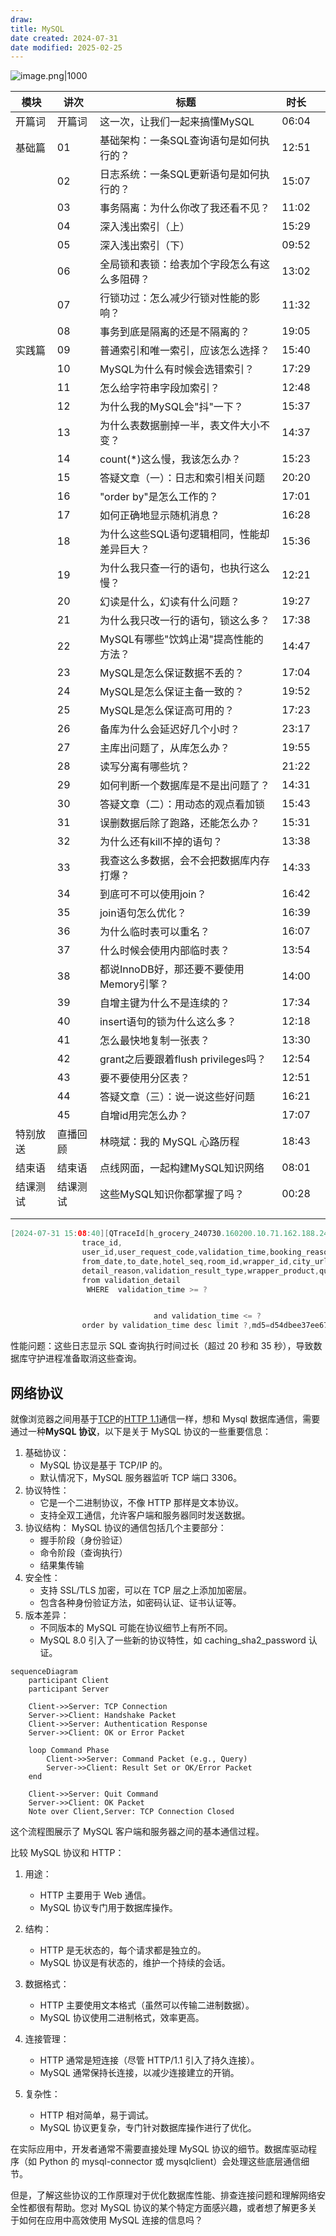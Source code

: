 ```yaml
---
draw:
title: MySQL
date created: 2024-07-31
date modified: 2025-02-25
---
```


![image.png|1000](https://imagehosting4picgo.oss-cn-beijing.aliyuncs.com/imagehosting/fix-dir%2Fpicgo%2Fpicgo-clipboard-images%2F2024%2F10%2F03%2F19-36-10-1028673df0cbd44890ba678e109badd7-202410031936659-73b8fd.png)

| 模块   | 讲次   | 标题                           | 时长    |     |
| ---- | ---- | ---------------------------- | ----- | --- |
| 开篇词  | 开篇词  | 这一次，让我们一起来搞懂MySQL            | 06:04 |     |
| 基础篇  | 01   | 基础架构：一条SQL查询语句是如何执行的？| 12:51 |     |
|      | 02   | 日志系统：一条SQL更新语句是如何执行的？| 15:07 |     |
|      | 03   | 事务隔离：为什么你改了我还看不见？| 11:02 |     |
|      | 04   | 深入浅出索引（上）| 15:29 |     |
|      | 05   | 深入浅出索引（下）| 09:52 |     |
|      | 06   | 全局锁和表锁：给表加个字段怎么有这么多阻碍？| 13:02 |     |
|      | 07   | 行锁功过：怎么减少行锁对性能的影响？| 11:32 |     |
|      | 08   | 事务到底是隔离的还是不隔离的？| 19:05 |     |
| 实践篇  | 09   | 普通索引和唯一索引，应该怎么选择？| 15:40 |     |
|      | 10   | MySQL为什么有时候会选错索引？| 17:29 |     |
|      | 11   | 怎么给字符串字段加索引？| 12:48 |     |
|      | 12   | 为什么我的MySQL会"抖"一下？| 15:37 |     |
|      | 13   | 为什么表数据删掉一半，表文件大小不变？| 14:37 |     |
|      | 14   | count(*)这么慢，我该怎么办？| 15:23 |     |
|      | 15   | 答疑文章（一）：日志和索引相关问题            | 20:20 |     |
|      | 16   | "order by"是怎么工作的？| 17:01 |     |
|      | 17   | 如何正确地显示随机消息？| 16:28 |     |
|      | 18   | 为什么这些SQL语句逻辑相同，性能却差异巨大？| 15:36 |     |
|      | 19   | 为什么我只查一行的语句，也执行这么慢？| 12:21 |     |
|      | 20   | 幻读是什么，幻读有什么问题？| 19:27 |     |
|      | 21   | 为什么我只改一行的语句，锁这么多？| 17:38 |     |
|      | 22   | MySQL有哪些"饮鸩止渴"提高性能的方法？| 14:47 |     |
|      | 23   | MySQL是怎么保证数据不丢的？| 17:04 |     |
|      | 24   | MySQL是怎么保证主备一致的？| 19:52 |     |
|      | 25   | MySQL是怎么保证高可用的？| 17:23 |     |
|      | 26   | 备库为什么会延迟好几个小时？| 23:17 |     |
|      | 27   | 主库出问题了，从库怎么办？| 19:55 |     |
|      | 28   | 读写分离有哪些坑？| 21:22 |     |
|      | 29   | 如何判断一个数据库是不是出问题了？| 14:31 |     |
|      | 30   | 答疑文章（二）：用动态的观点看加锁            | 15:43 |     |
|      | 31   | 误删数据后除了跑路，还能怎么办？| 15:31 |     |
|      | 32   | 为什么还有kill不掉的语句？| 13:38 |     |
|      | 33   | 我查这么多数据，会不会把数据库内存打爆？| 14:33 |     |
|      | 34   | 到底可不可以使用join？| 16:42 |     |
|      | 35   | join语句怎么优化？| 16:39 |     |
|      | 36   | 为什么临时表可以重名？| 16:07 |     |
|      | 37   | 什么时候会使用内部临时表？| 13:54 |     |
|      | 38   | 都说InnoDB好，那还要不要使用Memory引擎？| 14:00 |     |
|      | 39   | 自增主键为什么不是连续的？| 17:34 |     |
|      | 40   | insert语句的锁为什么这么多？| 12:18 |     |
|      | 41   | 怎么最快地复制一张表？| 13:30 |     |
|      | 42   | grant之后要跟着flush privileges吗？| 12:54 |     |
|      | 43   | 要不要使用分区表？| 12:51 |     |
|      | 44   | 答疑文章（三）：说一说这些好问题             | 16:21 |     |
|      | 45   | 自增id用完怎么办？| 17:07 |     |
| 特别放送 | 直播回顾 | 林晓斌：我的 MySQL 心路历程            | 18:43 |     |
| 结束语  | 结束语  | 点线网面，一起构建MySQL知识网络           | 08:01 |     |
| 结课测试 | 结课测试 | 这些MySQL知识你都掌握了吗？| 00:28 |     |
|      |      |                              |       |     |
|      |      |                              |       |     |

```Java
[2024-07-31 15:08:40][QTraceId[h_grocery_240730.160200.10.71.162.188.247.2_0]-QSpanId[1]][db-guardian-check-thread-1][com.qunar.db.guardian.RunningSqlHolds][WARN ] db_guardian sql time too long,will cancel ds:pxc_hotel_common_w,sql=select
                trace_id,
                user_id,user_request_code,validation_time,booking_reason,
                from_date,to_date,hotel_seq,room_id,wrapper_id,city_url,submit,
                detail_reason,validation_result_type,wrapper_product,query,order_product,final_result,fields_detail,change_reasons,business_type
                from validation_detail
                 WHERE  validation_time >= ?


                                and validation_time <= ?
                order by validation_time desc limit ?,md5=d54dbee37ee6726eb664e7e16ed7ede3,qtrace=h_grocery_240731.150759.10.71.146.129.225.16122_1,time=40866
```

性能问题：这些日志显示 SQL 查询执行时间过长（超过 20 秒和 35 秒），导致数据库守护进程准备取消这些查询。

## 网络协议

就像浏览器之间用基于[TCP](TCP.md)的[HTTP 1.1](HTTP%201.1.md)通信一样，想和 Mysql 数据库通信，需要通过一种**MySQL 协议**，以下是关于 MySQL 协议的一些重要信息：

1. 基础协议：
   - MySQL 协议是基于 TCP/IP 的。
   - 默认情况下，MySQL 服务器监听 TCP 端口 3306。
2. 协议特性：
   - 它是一个二进制协议，不像 HTTP 那样是文本协议。
   - 支持全双工通信，允许客户端和服务器同时发送数据。
3. 协议结构：
   MySQL 协议的通信包括几个主要部分：
   - 握手阶段（身份验证）
   - 命令阶段（查询执行）
   - 结果集传输
4. 安全性：
   - 支持 SSL/TLS 加密，可以在 TCP 层之上添加加密层。
   - 包含各种身份验证方法，如密码认证、证书认证等。
5. 版本差异：
   - 不同版本的 MySQL 可能在协议细节上有所不同。
   - MySQL 8.0 引入了一些新的协议特性，如 caching_sha2_password 认证。

```mermaid
sequenceDiagram
    participant Client
    participant Server

    Client->>Server: TCP Connection
    Server->>Client: Handshake Packet
    Client->>Server: Authentication Response
    Server->>Client: OK or Error Packet

    loop Command Phase
        Client->>Server: Command Packet (e.g., Query)
        Server->>Client: Result Set or OK/Error Packet
    end

    Client->>Server: Quit Command
    Server->>Client: OK Packet
    Note over Client,Server: TCP Connection Closed

```

这个流程图展示了 MySQL 客户端和服务器之间的基本通信过程。

比较 MySQL 协议和 HTTP：

1. 用途：
   - HTTP 主要用于 Web 通信。
   - MySQL 协议专门用于数据库操作。

2. 结构：
   - HTTP 是无状态的，每个请求都是独立的。
   - MySQL 协议是有状态的，维护一个持续的会话。

3. 数据格式：
   - HTTP 主要使用文本格式（虽然可以传输二进制数据）。
   - MySQL 协议使用二进制格式，效率更高。

4. 连接管理：
   - HTTP 通常是短连接（尽管 HTTP/1.1 引入了持久连接）。
   - MySQL 通常保持长连接，以减少连接建立的开销。

5. 复杂性：
   - HTTP 相对简单，易于调试。
   - MySQL 协议更复杂，专门针对数据库操作进行了优化。

在实际应用中，开发者通常不需要直接处理 MySQL 协议的细节。数据库驱动程序（如 Python 的 mysql-connector 或 mysqlclient）会处理这些底层通信细节。

但是，了解这些协议的工作原理对于优化数据库性能、排查连接问题和理解网络安全性都很有帮助。您对 MySQL 协议的某个特定方面感兴趣，或者想了解更多关于如何在应用中高效使用 MySQL 连接的信息吗？

